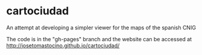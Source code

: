 # cartociudad
An attempt at developing a simpler viewer for the maps of the spanish CNIG

The code is in the "gh-pages" branch and the website can be accessed at http://josetomastocino.github.io/cartociudad/
